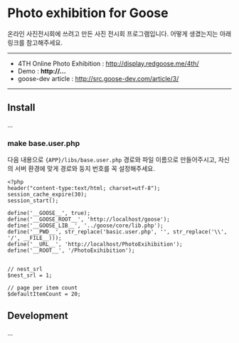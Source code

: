 # Photo exhibition for Goose

온라인 사진전시회에 쓰려고 만든 사진 전시회 프로그램입니다.
어떻게 생겼는지는 아래 링크를 참고해주세요.

----------------------------

* 4TH Online Photo Exhibition : http://display.redgoose.me/4th/
* Demo : __http://...__
* goose-dev article : http://src.goose-dev.com/article/3/

----------------------------


## Install

...

### make base.user.php

다음 내용으로 `{APP}/libs/base.user.php` 경로와 파일 이름으로 만들어주시고, 자신의 서버 환경에 맞게 경로와 둥지 번호를 꼭 설정해주세요.

```
<?php
header("content-type:text/html; charset=utf-8");
session_cache_expire(30);
session_start();

define('__GOOSE__', true);
define('__GOOSE_ROOT__', 'http://localhost/goose');
define('__GOOSE_LIB__', '../goose/core/lib.php');
define('__PWD__', str_replace('basic.user.php', '', str_replace('\\', '/', __FILE__)));
define('__URL__', 'http://localhost/PhotoExihibition');
define('__ROOT__', '/PhotoExihibition');


// nest_srl
$nest_srl = 1;

// page per item count
$defaultItemCount = 20;
```


## Development

...
